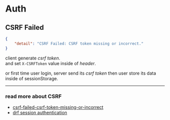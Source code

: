 # Auth

## CSRF Failed

```json
{
    "detail": "CSRF Failed: CSRF token missing or incorrect."
}
```

client generate *csrf token*.  
and set `X-CSRFToken` value inside of *header*.  

or first time user login, server send its *csrf token* then user store its data inside of sessionStorage.

---

### read more about CSRF

- [csrf-failed-csrf-token-missing-or-incorrect](https://stackoverflow.com/questions/26639169/csrf-failed-csrf-token-missing-or-incorrect)
- [drf session authentication](https://www.django-rest-framework.org/api-guide/authentication/#sessionauthentication)